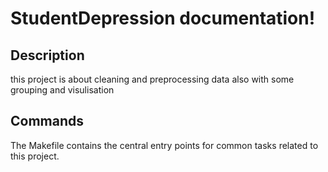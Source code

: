 # StudentDepression documentation!

## Description

this project is about cleaning and preprocessing data also with some grouping and visulisation

## Commands

The Makefile contains the central entry points for common tasks related to this project.

